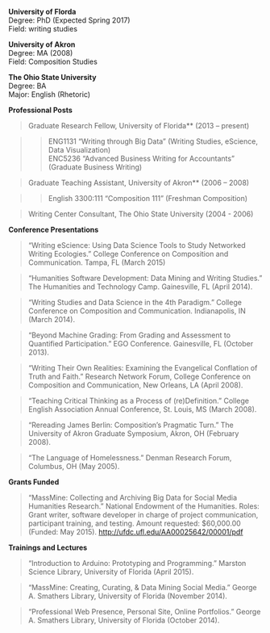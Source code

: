 **University of Florda**  
Degree: PhD (Expected Spring 2017)  
Field: writing studies

**University of Akron**  
Degree: MA (2008)  
Field: Composition Studies

**The Ohio State University**  
Degree: BA  
Major: English (Rhetoric)

**Professional Posts**

> Graduate Research Fellow, University of Florida** (2013 – present)

>> ENG1131 “Writing through Big Data” (Writing Studies, eScience, Data
>> Visualization)\
>> ENC5236 “Advanced Business Writing for Accountants” (Graduate Business
>> Writing)

> Graduate Teaching Assistant, University of Akron** (2006 – 2008)

>> English 3300:111 “Composition 111” (Freshman Composition)

> Writing Center Consultant, The Ohio State University (2004 - 2006)

**Conference Presentations**

> “Writing eScience: Using Data Science Tools to Study Networked Writing
> Ecologies.” College Conference on Composition and Communication. Tampa,
> FL (March 2015)

> “Humanities Software Development: Data Mining and Writing Studies.” The
> Humanities and Technology Camp. Gainesville, FL (April 2014).

> “Writing Studies and Data Science in the 4th Paradigm.” College
> Conference on Composition and Communication. Indianapolis, IN (March
> 2014).

> “Beyond Machine Grading: From Grading and Assessment to Quantified
> Participation.” EGO Conference. Gainesville, FL (October 2013).

> “Writing Their Own Realities: Examining the Evangelical Conflation of
> Truth and Faith.” Research Network Forum, College Conference on
> Composition and Communication, New Orleans, LA (April 2008).

> “Teaching Critical Thinking as a Process of (re)Definition.” College
> English Association Annual Conference, St. Louis, MS (March 2008).

> “Rereading James Berlin: Composition’s Pragmatic Turn.” The University
> of Akron Graduate Symposium, Akron, OH (February 2008).

> “The Language of Homelessness.” Denman Research Forum, Columbus, OH (May
> 2005).

**Grants Funded**

> “MassMine: Collecting and Archiving Big Data for Social Media Humanities
> Research.” National Endowment of the Humanities. Roles: Grant writer,
> software developer in charge of project communication, participant
> training, and testing. Amount requested: \$60,000.00 (Funded: May 2015).
> <http://ufdc.ufl.edu/AA00025642/00001/pdf>

**Trainings and Lectures**

> “Introduction to Arduino: Prototyping and Programming.” Marston Science
> Library, University of Florida (April 2015).

> “MassMine: Creating, Curating, & Data Mining Social Media.” George A.
> Smathers Library, University of Florida (November 2014).

> “Professional Web Presence, Personal Site, Online Portfolios.” George A.
> Smathers Library, University of Florida (October 2014).
